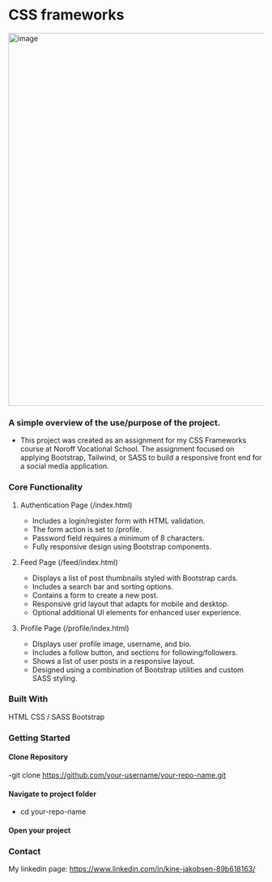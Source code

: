 # CSS frameworks

<img width="895" height="736" alt="image" src="https://github.com/user-attachments/assets/97ba0b83-9c33-4faa-98d5-d1c0497c1093" />


### A simple overview of the use/purpose of the project.

 - This project was created as an assignment for my CSS Frameworks course at Noroff Vocational School.
The assignment focused on applying Bootstrap, Tailwind, or SASS to build a responsive front end for a social media application.

### Core Functionality
1. Authentication Page (/index.html)
   - Includes a login/register form with HTML validation.
   - The form action is set to /profile.
   - Password field requires a minimum of 8 characters.
   - Fully responsive design using Bootstrap components.

2. Feed Page (/feed/index.html)
   - Displays a list of post thumbnails styled with Bootstrap cards.
   - Includes a search bar and sorting options.
   - Contains a form to create a new post.
   - Responsive grid layout that adapts for mobile and desktop.
   - Optional additional UI elements for enhanced user experience.

3. Profile Page (/profile/index.html)
   - Displays user profile image, username, and bio.
   - Includes a follow button, and sections for following/followers.
   - Shows a list of user posts in a responsive layout.
   - Designed using a combination of Bootstrap utilities and custom SASS styling.

### Built With
HTML
CSS / SASS
Bootstrap

### Getting Started
#### Clone Repository
 -git clone https://github.com/your-username/your-repo-name.git
#### Navigate to project folder
 - cd your-repo-name
#### Open your project


### Contact
My linkedin page: https://www.linkedin.com/in/kine-jakobsen-89b618163/
